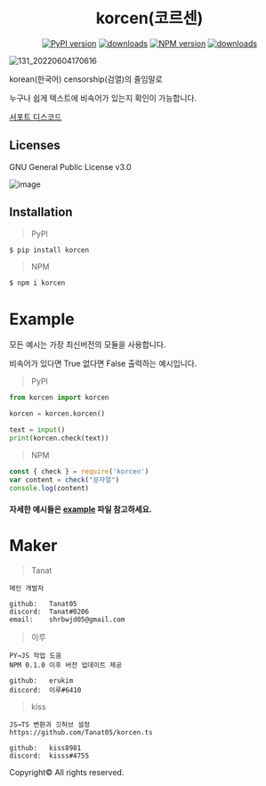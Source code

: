 

<div align="center">
  <h1>korcen(코르센)</h1>
  
  [![PyPI version](https://img.shields.io/pypi/v/korcen.svg?style=flat-square)](https://python.org/pypi/korcen)
  [![downloads](https://img.shields.io/pypi/dm/korcen.svg?style=flat-square)](https://pypi.org/project/korcen/)
  [![NPM version](http://img.shields.io/npm/v/korcen.svg?style=flat-square)](https://www.npmjs.org/package/npm-expansions)
  [![downloads](http://img.shields.io/npm/dm/korcen.svg?style=flat-square)](https://www.npmjs.org/package/npm-expansions)
</div>

![131_20220604170616](https://user-images.githubusercontent.com/85154556/171998341-9a7439c8-122f-4a9f-beb6-0e0b3aad05ed.png)

korean(한국어) censorship(검열)의 줄임말로 

누구나 쉽게 텍스트에 비속어가 있는지 확인이 가능합니다.

[서포트 디스코드](https://discord.gg/wyTU3ZQBPE)

## Licenses

GNU General Public License v3.0

![image](https://user-images.githubusercontent.com/85154556/171647408-fb2d26c8-509b-4c7d-be93-9290b309e65d.png)

## Installation
>PyPI
```sh
$ pip install korcen
```

>NPM
```sh
$ npm i korcen
```
# Example
모든 예시는 가장 최신버전의 모듈을 사용합니다.

비속어가 있다면 True 없다면 False 출력하는 예시입니다.

>PyPI
```py
from korcen import korcen

korcen = korcen.korcen()

text = input()
print(korcen.check(text))
```

>NPM
```js
const { check } = require('korcen')
var content = check("문자열")
console.log(content)
```

#### 자세한 예시들은 [example](https://github.com/Tanat05/korcen/tree/main/example) 파일 참고하세요.

# Maker


>Tanat
```
메인 개발자

github:   Tanat05
discord:  Tanat#0206
email:    shrbwjd05@gmail.com
```
>이루
```
PY→JS 작업 도움
NPM 0.1.0 이후 버전 업데이트 제공

github:   erukim
discord:  이루#6410
```
>kiss
```
JS→TS 변환과 깃허브 설정
https://github.com/Tanat05/korcen.ts

github:   kiss8981
discord:  kisss#4755
```



Copyright© All rights reserved.
